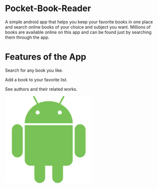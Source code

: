 # Pocket-Book-Reader

A simple android app that helps you keep your favorite books in one place and search online books of your choice and subject you want. Millions of books are available online on this app and can be found just by searching them through the app.

# Features of the App

Search for any book you like.

Add a book to your favorite list.

See authors and their related works.

![alt text](https://raw.githubusercontent.com/github/explore/80688e429a7d4ef2fca1e82350fe8e3517d3494d/topics/android/android.png)
